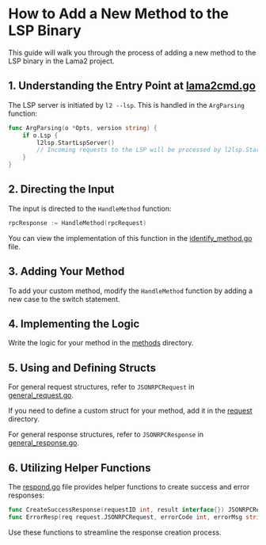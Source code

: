 # How to Add a New Method to the LSP Binary

This guide will walk you through the process of adding a new method to the LSP binary in the Lama2 project.

## 1. Understanding the Entry Point at [lama2cmd.go](https://github.com/HexmosTech/Lama2/blob/main/lama2cmd/lama2cmd.go)

The LSP server is initiated by `l2 --lsp`. This is handled in the `ArgParsing` function:

```go
func ArgParsing(o *Opts, version string) {
    if o.Lsp {
        l2lsp.StartLspServer()
        // Incoming requests to the LSP will be processed by l2lsp.StartLspServer()
    }
}
```

## 2. Directing the Input

The input is directed to the `HandleMethod` function:

```go
rpcResponse := HandleMethod(rpcRequest)
```

You can view the implementation of this function in the [identify_method.go](https://github.com/HexmosTech/Lama2/blob/main/l2lsp/identify_method.go) file.

## 3. Adding Your Method

To add your custom method, modify the `HandleMethod` function by adding a new case to the switch statement.

## 4. Implementing the Logic

Write the logic for your method in the [methods](https://github.com/HexmosTech/Lama2/blob/main/l2lsp/methods/) directory.

## 5. Using and Defining Structs

For general request structures, refer to `JSONRPCRequest` in [general_request.go](https://github.com/HexmosTech/Lama2/blob/main/l2lsp/request/general_request.go).

If you need to define a custom struct for your method, add it in the [request](https://github.com/HexmosTech/Lama2/blob/main/l2lsp/request) directory.

For general response structures, refer to `JSONRPCResponse` in [general_response.go](https://github.com/HexmosTech/Lama2/blob/main/l2lsp/response/general_response.go).

## 6. Utilizing Helper Functions

The [respond.go](https://github.com/HexmosTech/Lama2/blob/main/l2lsp/response/respond.go) file provides helper functions to create success and error responses:

```go
func CreateSuccessResponse(requestID int, result interface{}) JSONRPCResponse {...}
func ErrorResp(req request.JSONRPCRequest, errorCode int, errorMsg string) JSONRPCResponse {...}
```

Use these functions to streamline the response creation process.
